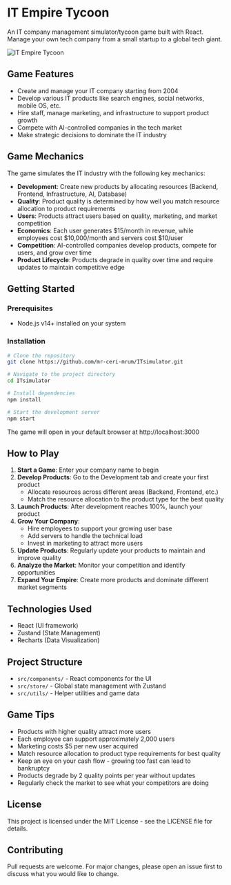 # IT Empire Tycoon

An IT company management simulator/tycoon game built with React. Manage your own tech company from a small startup to a global tech giant.

![IT Empire Tycoon](https://raw.githubusercontent.com/mr-ceri-mrum/ITsimulator/main/public/logo192.png)

## Game Features

- Create and manage your IT company starting from 2004
- Develop various IT products like search engines, social networks, mobile OS, etc.
- Hire staff, manage marketing, and infrastructure to support product growth
- Compete with AI-controlled companies in the tech market
- Make strategic decisions to dominate the IT industry

## Game Mechanics

The game simulates the IT industry with the following key mechanics:

- **Development**: Create new products by allocating resources (Backend, Frontend, Infrastructure, AI, Database)
- **Quality**: Product quality is determined by how well you match resource allocation to product requirements
- **Users**: Products attract users based on quality, marketing, and market competition
- **Economics**: Each user generates $15/month in revenue, while employees cost $10,000/month and servers cost $10/user
- **Competition**: AI-controlled companies develop products, compete for users, and grow over time
- **Product Lifecycle**: Products degrade in quality over time and require updates to maintain competitive edge

## Getting Started

### Prerequisites
- Node.js v14+ installed on your system

### Installation

```bash
# Clone the repository
git clone https://github.com/mr-ceri-mrum/ITsimulator.git

# Navigate to the project directory
cd ITsimulator

# Install dependencies
npm install

# Start the development server
npm start
```

The game will open in your default browser at http://localhost:3000

## How to Play

1. **Start a Game**: Enter your company name to begin
2. **Develop Products**: Go to the Development tab and create your first product
   - Allocate resources across different areas (Backend, Frontend, etc.)
   - Match the resource allocation to the product type for the best quality
3. **Launch Products**: After development reaches 100%, launch your product
4. **Grow Your Company**: 
   - Hire employees to support your growing user base
   - Add servers to handle the technical load
   - Invest in marketing to attract more users
5. **Update Products**: Regularly update your products to maintain and improve quality
6. **Analyze the Market**: Monitor your competition and identify opportunities
7. **Expand Your Empire**: Create more products and dominate different market segments

## Technologies Used

- React (UI framework)
- Zustand (State Management)
- Recharts (Data Visualization)

## Project Structure

- `src/components/` - React components for the UI
- `src/store/` - Global state management with Zustand
- `src/utils/` - Helper utilities and game data

## Game Tips

- Products with higher quality attract more users
- Each employee can support approximately 2,000 users
- Marketing costs $5 per new user acquired
- Match resource allocation to product type requirements for best quality
- Keep an eye on your cash flow - growing too fast can lead to bankruptcy
- Products degrade by 2 quality points per year without updates
- Regularly check the market to see what your competitors are doing

## License

This project is licensed under the MIT License - see the LICENSE file for details.

## Contributing

Pull requests are welcome. For major changes, please open an issue first to discuss what you would like to change.
